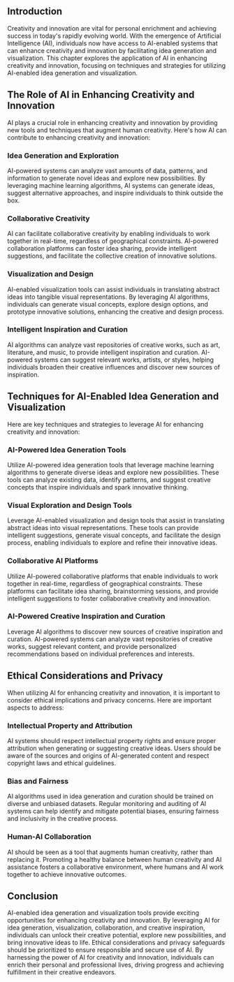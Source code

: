 
## Introduction

Creativity and innovation are vital for personal enrichment and achieving success in today's rapidly evolving world. With the emergence of Artificial Intelligence (AI), individuals now have access to AI-enabled systems that can enhance creativity and innovation by facilitating idea generation and visualization. This chapter explores the application of AI in enhancing creativity and innovation, focusing on techniques and strategies for utilizing AI-enabled idea generation and visualization.

## The Role of AI in Enhancing Creativity and Innovation

AI plays a crucial role in enhancing creativity and innovation by providing new tools and techniques that augment human creativity. Here's how AI can contribute to enhancing creativity and innovation:

### Idea Generation and Exploration

AI-powered systems can analyze vast amounts of data, patterns, and information to generate novel ideas and explore new possibilities. By leveraging machine learning algorithms, AI systems can generate ideas, suggest alternative approaches, and inspire individuals to think outside the box.

### Collaborative Creativity

AI can facilitate collaborative creativity by enabling individuals to work together in real-time, regardless of geographical constraints. AI-powered collaboration platforms can foster idea sharing, provide intelligent suggestions, and facilitate the collective creation of innovative solutions.

### Visualization and Design

AI-enabled visualization tools can assist individuals in translating abstract ideas into tangible visual representations. By leveraging AI algorithms, individuals can generate visual concepts, explore design options, and prototype innovative solutions, enhancing the creative and design process.

### Intelligent Inspiration and Curation

AI algorithms can analyze vast repositories of creative works, such as art, literature, and music, to provide intelligent inspiration and curation. AI-powered systems can suggest relevant works, artists, or styles, helping individuals broaden their creative influences and discover new sources of inspiration.

## Techniques for AI-Enabled Idea Generation and Visualization

Here are key techniques and strategies to leverage AI for enhancing creativity and innovation:

### AI-Powered Idea Generation Tools

Utilize AI-powered idea generation tools that leverage machine learning algorithms to generate diverse ideas and explore new possibilities. These tools can analyze existing data, identify patterns, and suggest creative concepts that inspire individuals and spark innovative thinking.

### Visual Exploration and Design Tools

Leverage AI-enabled visualization and design tools that assist in translating abstract ideas into visual representations. These tools can provide intelligent suggestions, generate visual concepts, and facilitate the design process, enabling individuals to explore and refine their innovative ideas.

### Collaborative AI Platforms

Utilize AI-powered collaborative platforms that enable individuals to work together in real-time, regardless of geographical constraints. These platforms can facilitate idea sharing, brainstorming sessions, and provide intelligent suggestions to foster collaborative creativity and innovation.

### AI-Powered Creative Inspiration and Curation

Leverage AI algorithms to discover new sources of creative inspiration and curation. AI-powered systems can analyze vast repositories of creative works, suggest relevant content, and provide personalized recommendations based on individual preferences and interests.

## Ethical Considerations and Privacy

When utilizing AI for enhancing creativity and innovation, it is important to consider ethical implications and privacy concerns. Here are important aspects to address:

### Intellectual Property and Attribution

AI systems should respect intellectual property rights and ensure proper attribution when generating or suggesting creative ideas. Users should be aware of the sources and origins of AI-generated content and respect copyright laws and ethical guidelines.

### Bias and Fairness

AI algorithms used in idea generation and curation should be trained on diverse and unbiased datasets. Regular monitoring and auditing of AI systems can help identify and mitigate potential biases, ensuring fairness and inclusivity in the creative process.

### Human-AI Collaboration

AI should be seen as a tool that augments human creativity, rather than replacing it. Promoting a healthy balance between human creativity and AI assistance fosters a collaborative environment, where humans and AI work together to achieve innovative outcomes.

## Conclusion

AI-enabled idea generation and visualization tools provide exciting opportunities for enhancing creativity and innovation. By leveraging AI for idea generation, visualization, collaboration, and creative inspiration, individuals can unlock their creative potential, explore new possibilities, and bring innovative ideas to life. Ethical considerations and privacy safeguards should be prioritized to ensure responsible and secure use of AI. By harnessing the power of AI for creativity and innovation, individuals can enrich their personal and professional lives, driving progress and achieving fulfillment in their creative endeavors.
